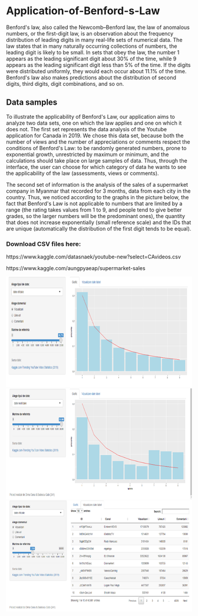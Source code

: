 # Application-of-Benford-s-Law

Benford's law, also called the Newcomb–Benford law, the law of anomalous numbers, or the first-digit law, is an observation about the frequency distribution of leading digits in many real-life sets of numerical data. The law states that in many naturally occurring collections of numbers, the leading digit is likely to be small. In sets that obey the law, the number 1 appears as the leading significant digit about 30% of the time, while 9 appears as the leading significant digit less than 5% of the time. If the digits were distributed uniformly, they would each occur about 11.1% of the time. Benford's law also makes predictions about the distribution of second digits, third digits, digit combinations, and so on.

## Data samples

<p>To illustrate the applicability of Benford's Law, our application aims to analyze two data sets, one on which the law applies and one on which it does not.
The first set represents the data analysis of the Youtube application for Canada in 2019. We chose this data set, because both the number of views and the number of appreciations or comments respect the conditions of Benford's Law: to be randomly generated numbers, prone to exponential growth, unrestricted by maximum or minimum, and the calculations should take place on large samples of data. Thus, through the interface, the user can choose for which category of data he wants to see the applicability of the law (assessments, views or comments). </p>
<p>The second set of information is the analysis of the sales of a supermarket company in Myanmar that recorded for 3 months, data from each city in the country. Thus, we noticed according to the graphs in the picture below, the fact that Benford's Law is not applicable to numbers that are limited by a range (the rating takes values from 1 to 9, and people tend to give better grades, so the larger numbers will be the predominant ones), the quantity that does not increase exponentially (small reference scale) and the IDs that are unique (automatically the distribution of the first digit tends to be equal).</p>

### Download CSV files here: 
<p>https://www.kaggle.com/datasnaek/youtube-new?select=CAvideos.csv </p>
<p>https://www.kaggle.com/aungpyaeap/supermarket-sales </p>
<img src="https://github.com/DimaOanaTeodora/Application-of-Benford-s-Law/blob/main/vizualizari.png" width="600" height="300"/>
<img src="https://github.com/DimaOanaTeodora/Application-of-Benford-s-Law/blob/main/neoficiale.png" width="600" height="300"/>
<img src="https://github.com/DimaOanaTeodora/Application-of-Benford-s-Law/blob/main/tabel.png" width="600" height="300"/>

